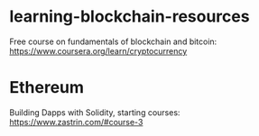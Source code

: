 # learning-blockchain-resources

Free course on fundamentals of blockchain and bitcoin: https://www.coursera.org/learn/cryptocurrency


# Ethereum

Building Dapps with Solidity, starting courses: https://www.zastrin.com/#course-3
